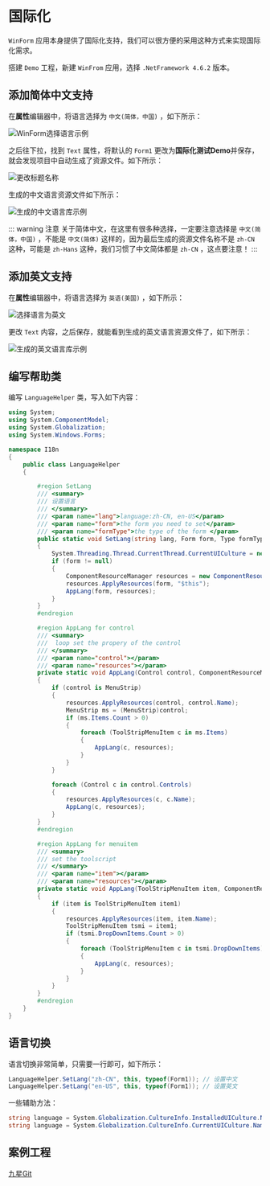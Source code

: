 # 国际化

`WinForm` 应用本身提供了国际化支持，我们可以很方便的采用这种方式来实现国际化需求。

搭建 `Demo` 工程，新建 `WinFrom` 应用，选择 `.NetFramework 4.6.2` 版本。

## 添加简体中文支持

在**属性**编辑器中，将语言选择为 `中文(简体，中国)` ，如下所示：

![WinForm选择语言示例](assets/images/WinForm选择语言示例.png)

之后往下拉，找到 `Text` 属性，将默认的 `Form1` 更改为**国际化测试Demo**并保存，就会发现项目中自动生成了资源文件。如下所示：

![更改标题名称](assets/images/更改标题名称.png)

生成的中文语言资源文件如下所示：

![生成的中文语言库示例](assets/images/生成的中文语言库示例.png)

::: warning 注意
关于简体中文，在这里有很多种选择，一定要注意选择是 `中文(简体，中国)` ，不能是 `中文(简体)` 这样的，因为最后生成的资源文件名称不是 `zh-CN` 这种，可能是 `zh-Hans` 这种，我们习惯了中文简体都是 `zh-CN` ，这点要注意！
:::

## 添加英文支持

在**属性**编辑器中，将语言选择为 `英语(美国)` ，如下所示：

![选择语言为英文](assets/images/选择语言为英文.png)

更改 `Text` 内容，之后保存，就能看到生成的英文语言资源文件了，如下所示：

![生成的英文语言库示例](assets/images/生成的英文语言库示例.png)

## 编写帮助类

编写 `LanguageHelper` 类，写入如下内容：

```csharp
using System;
using System.ComponentModel;
using System.Globalization;
using System.Windows.Forms;

namespace I18n
{
    public class LanguageHelper
    {

        #region SetLang
        /// <summary>
        /// 设置语言
        /// </summary>
        /// <param name="lang">language:zh-CN, en-US</param>
        /// <param name="form">the form you need to set</param>
        /// <param name="formType">the type of the form </param>
        public static void SetLang(string lang, Form form, Type formType)
        {
            System.Threading.Thread.CurrentThread.CurrentUICulture = new CultureInfo(lang);
            if (form != null)
            {
                ComponentResourceManager resources = new ComponentResourceManager(formType);
                resources.ApplyResources(form, "$this");
                AppLang(form, resources);
            }
        }
        #endregion

        #region AppLang for control
        /// <summary>
        ///  loop set the propery of the control
        /// </summary>
        /// <param name="control"></param>
        /// <param name="resources"></param>
        private static void AppLang(Control control, ComponentResourceManager resources)
        {
            if (control is MenuStrip)
            {
                resources.ApplyResources(control, control.Name);
                MenuStrip ms = (MenuStrip)control;
                if (ms.Items.Count > 0)
                {
                    foreach (ToolStripMenuItem c in ms.Items)
                    {
                        AppLang(c, resources);
                    }
                }
            }

            foreach (Control c in control.Controls)
            {
                resources.ApplyResources(c, c.Name);
                AppLang(c, resources);
            }
        }
        #endregion

        #region AppLang for menuitem
        /// <summary>
        /// set the toolscript 
        /// </summary>
        /// <param name="item"></param>
        /// <param name="resources"></param>
        private static void AppLang(ToolStripMenuItem item, ComponentResourceManager resources)
        {
            if (item is ToolStripMenuItem item1)
            {
                resources.ApplyResources(item, item.Name);
                ToolStripMenuItem tsmi = item1;
                if (tsmi.DropDownItems.Count > 0)
                {
                    foreach (ToolStripMenuItem c in tsmi.DropDownItems)
                    {
                        AppLang(c, resources);
                    }
                }
            }
        }
        #endregion
    }
}
```

## 语言切换

语言切换非常简单，只需要一行即可，如下所示：

```csharp
LanguageHelper.SetLang("zh-CN", this, typeof(Form1)); // 设置中文
LanguageHelper.SetLang("en-US", this, typeof(Form1)); // 设置英文
```

一些辅助方法：

```csharp
string language = System.Globalization.CultureInfo.InstalledUICulture.Name; //获取当前系统的语言
string language = System.Globalization.CultureInfo.CurrentUICulture.Name; //获取软件当前语言
```

## 案例工程

[九星Git](https://git.9xing.cn/pc_client_software/demos/i18n)